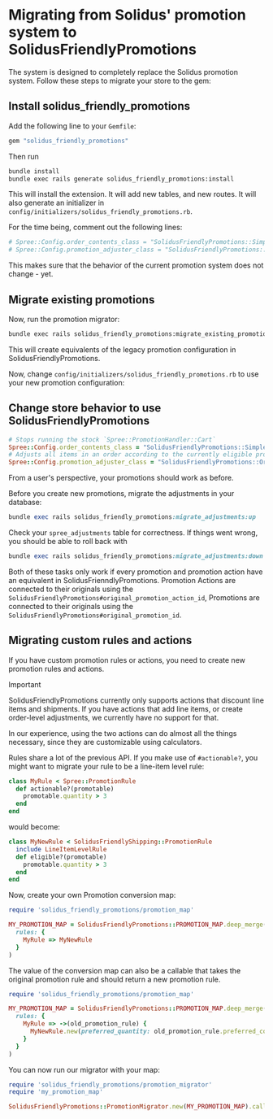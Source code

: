 # Migrating from Solidus' promotion system to SolidusFriendlyPromotions

The system is designed to completely replace the Solidus promotion system. Follow these steps to migrate your store to the gem:

## Install solidus_friendly_promotions

Add the following line to your `Gemfile`:

```rb
gem "solidus_friendly_promotions"
```

Then run

```sh
bundle install
bundle exec rails generate solidus_friendly_promotions:install
```

This will install the extension. It will add new tables, and new routes. It will also generate an initializer in `config/initializers/solidus_friendly_promotions.rb`.

For the time being, comment out the following lines:

```rb
# Spree::Config.order_contents_class = "SolidusFriendlyPromotions::SimpleOrderContents"
# Spree::Config.promotion_adjuster_class = "SolidusFriendlyPromotions::OrderDiscounter"
```

This makes sure that the behavior of the current promotion system does not change - yet.

## Migrate existing promotions

Now, run the promotion migrator:

```sh
bundle exec rails solidus_friendly_promotions:migrate_existing_promotions
```

This will create equivalents of the legacy promotion configuration in SolidusFriendlyPromotions.

Now, change `config/initializers/solidus_friendly_promotions.rb` to use your new promotion configuration:

## Change store behavior to use SolidusFriendlyPromotions

```rb
# Stops running the stock `Spree::PromotionHandler::Cart`
Spree::Config.order_contents_class = "SolidusFriendlyPromotions::SimpleOrderContents"
# Adjusts all items in an order according to the currently eligible promotions
Spree::Config.promotion_adjuster_class = "SolidusFriendlyPromotions::OrderDiscounter"
```

From a user's perspective, your promotions should work as before.

Before you create new promotions, migrate the adjustments in your database:

```rb
bundle exec rails solidus_friendly_promotions:migrate_adjustments:up
```

Check your `spree_adjustments` table for correctness. If things went wrong, you should be able to roll back with

```rb
bundle exec rails solidus_friendly_promotions:migrate_adjustments:down
```

Both of these tasks only work if every promotion and promotion action have an equivalent in SolidusFrienndlyPromotions. Promotion Actions are connected to their originals using the `SolidusFriendlyPromotions#original_promotion_action_id`, Promotions are connected to their originals using the  `SolidusFriendlyPromotions#original_promotion_id`.

## Migrating custom rules and actions

If you have custom promotion rules or actions, you need to create new promotion rules and actions.

> [!IMPORTANT]
> SolidusFriendlyPromotions currently only supports actions that discount line items and shipments. If you have actions that add line items, or create order-level adjustments, we currently have no support for that.

In our experience, using the two actions can do almost all the things necessary, since they are customizable using calculators.

Rules share a lot of the previous API. If you make use of `#actionable?`, you might want to migrate your rule to be a line-item level rule:

```rb
class MyRule < Spree::PromotionRule
  def actionable?(promotable)
    promotable.quantity > 3
  end
end
```

would become:

```rb
class MyNewRule < SolidusFriendlyShipping::PromotionRule
  include LineItemLevelRule
  def eligible?(promotable)
    promotable.quantity > 3
  end
end
```

Now, create your own Promotion conversion map:

```rb
require 'solidus_friendly_promotions/promotion_map'

MY_PROMOTION_MAP = SolidusFriendlyPromotions::PROMOTION_MAP.deep_merge(
  rules: {
    MyRule => MyNewRule
  }
)
```

The value of the conversion map can also be a callable that takes the original promotion rule and should return a new promotion rule.

```rb
require 'solidus_friendly_promotions/promotion_map'

MY_PROMOTION_MAP = SolidusFriendlyPromotions::PROMOTION_MAP.deep_merge(
  rules: {
    MyRule => ->(old_promotion_rule) {
      MyNewRule.new(preferred_quantity: old_promotion_rule.preferred_count)
    }
  }
)
```

You can now run our migrator with your map:

```rb
require 'solidus_friendly_promotions/promotion_migrator'
require 'my_promotion_map'

SolidusFriendlyPromotions::PromotionMigrator.new(MY_PROMOTION_MAP).call
```
